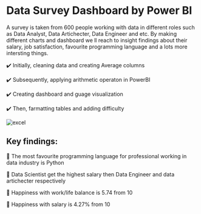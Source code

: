
# Data Survey Dashboard by Power BI

A survey is taken from 600 people working with data in different roles such as Data Analyst, Data Artichecter, Data Engineer and etc. By making different charts and dashboard we ll reach to insight findings about their salary, job satisfaction, favourite programming language and a lots more intersting things.

✔️ Initially, cleaning data and creating Average columns

✔️ Subsequently, applying arithmetic operaton in PowerBI

✔️ Creating dashboard and guage visualization

✔️ Then, farmatting tables and adding difficulty



![excel](https://github.com/Sophie-ranj/DataAnalyst_Portfolio_Excel/assets/21998543/8df76a66-900d-4b0c-aa18-c90e08f98505)



## Key findings:

:red_circle:  The most favourite programming language for professional working in data industry is Python

:red_circle:  Data Scientist get the highest salary then Data Engineer and data artichecter respectively

:red_circle:  Happiness with work/life balance  is 5.74 from 10

:red_circle:  Happiness with salary is 4.27% from 10




